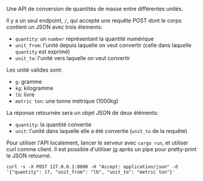 Une API de conversion de quantités de masse entre différentes unités.

Il y a un seul endpoint, `/`, qui accepte une requête POST dont le corps contient un JSON avec trois élements:

- `quantity`: un `number` représentant la quantité numérique
- `unit_from`: l'unité depuis laquelle on veut convertir (celle dans laquelle `quantity` est exprimé)
- `unit_to`: l'unité vers laquelle on veut convertir

Les unité valides sont:

- `g`: gramme
- `kg`: kilogramme
- `lb`: livre
- `metric ton`: une tonne métrique (1000kg)

La réponse retournée sera un objet JSON de deux éléments:

- `quantity`: la quantité convertie
- `unit`: l'unité dans laquelle elle a été convertie (`unit_to` de la requête)

Pour utiliser l'API localement, lancer le serveur avec `cargo run`, et utiliser curl comme client. Il est possible d'utiliser [jq](https://stedolan.github.io/jq/) après un pipe pour pretty-print le JSON retourné.

```
curl -s -X POST 127.0.0.1:8000 -H "Accept: application/json" -d '{"quantity": 17, "unit_from": "lb", "unit_to": "metric ton"}' 
```
